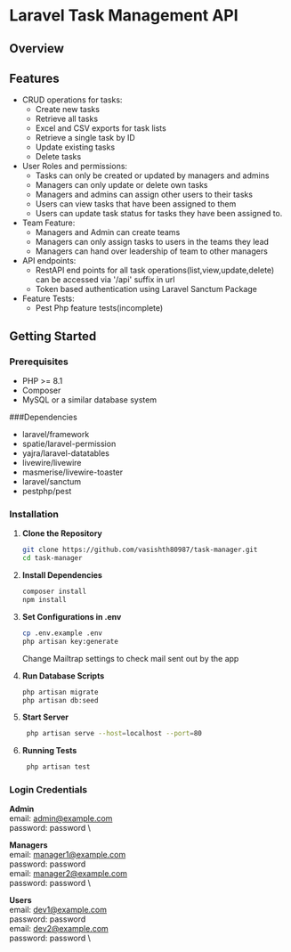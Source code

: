# Laravel Task Management API

## Overview

## Features
- CRUD operations for tasks:
    - Create new tasks
    - Retrieve all tasks
    - Excel and CSV exports for task lists
    - Retrieve a single task by ID
    - Update existing tasks
    - Delete tasks
- User Roles and permissions:
    - Tasks can only be created or updated by managers and admins
    - Managers can only update or delete own tasks
    - Managers and admins can assign other users to their tasks
    - Users can view tasks that have been assigned to them
    - Users can update task status for tasks they have been assigned to.
- Team Feature:
    - Managers and Admin can create teams
    - Managers can only assign tasks to users in the teams they lead
    - Managers can hand over leadership of team to other managers
- API endpoints:
    - RestAPI end points for all task operations(list,view,update,delete) can be accessed via '/api' suffix in url
    - Token based authentication using Laravel Sanctum Package
- Feature Tests:
    - Pest Php feature tests(incomplete)

## Getting Started

### Prerequisites

- PHP >= 8.1
- Composer
- MySQL or a similar database system

###Dependencies
- laravel/framework
- spatie/laravel-permission
- yajra/laravel-datatables
- livewire/livewire
- masmerise/livewire-toaster
- laravel/sanctum
- pestphp/pest

### Installation

1. **Clone the Repository**
   
   ```bash
   git clone https://github.com/vasishth80987/task-manager.git
   cd task-manager
   
2. **Install Dependencies**

   ```bash
   composer install
   npm install

3. **Set Configurations in .env**

   ```bash
   cp .env.example .env
   php artisan key:generate
   ```
   Change Mailtrap settings to check mail sent out by the app

4. **Run Database Scripts**

   ```bash
   php artisan migrate
   php artisan db:seed

5. **Start Server**

   ```bash
    php artisan serve --host=localhost --port=80

6. **Running Tests**

   ```bash
    php artisan test

### Login Credentials ###
**Admin** \
email: admin@example.com \
password: password \

**Managers** \
email: manager1@example.com \
password: password \
email: manager2@example.com \
password: password \

**Users** \
email: dev1@example.com \
password: password \
email: dev2@example.com \
password: password \
